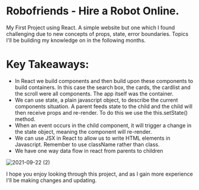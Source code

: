 # Robofriends - Hire a Robot Online. 

My First Project using React. A simple website but one which I found challenging due to new concepts of props, state, error boundaries. Topics I'll be building my knowledge on in the following months.

# Key Takeaways: 

- In React we build components and then build upon these components to build containers. In this case the search box, the cards, the cardlist and the scroll were all components. The app itself was the container.
- We can use state, a plain javascript object, to describe the current components situation. A parent feeds state to the child and the child will then receive props and re-render. To do this we use the this.setState() method.
- When an event occurs in the child component, it will trigger a change in the state object, meaning the component will re-render. 
- We can use JSX in React to allow us to write HTML elements in Javascript. Remember to use className rather than class. 
- We have one way data flow in react from parents to children


![2021-09-22 (2)](https://user-images.githubusercontent.com/64092508/134323588-f1ed014e-abd7-4783-b7f1-f20510d1c66a.png)

I hope you enjoy looking through this project, and as I gain more experience I'll be making changes and updating. 
